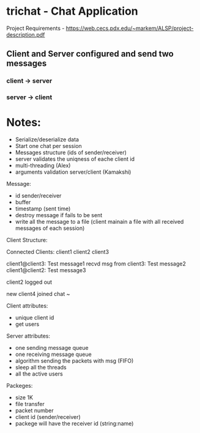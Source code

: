 # trichat - Chat Application


Project Requirements - https://web.cecs.pdx.edu/~markem/ALSP/project-description.pdf


## Client and Server configured and send two messages
### client -> server
### server -> client


# Notes:
- Serialize/deserialize data
- Start one chat per session
- Messages structure (ids of sender/receiver)
- server validates the uniqness of eache client id
- multi-threading (Alex)
- arguments validation server/client (Kamakshi)

Message:
- id sender/receiver
- buffer 
- timestamp (sent time)
- destroy message if fails to be sent
- write all the message to a file (client mainain a file with all received messages of each session)


Client Structure:

Connected Clients:
client1
client2
client3

client1@client3: Test message1
recvd msg from client3: Test message2
client1@client2: Test message3

client2 logged out

new client4 joined chat
~                          

Client attributes:
- unique client id
- get users

Server attributes:
- one sending message queue
- one receiving message queue
- algorithm sending the packets with msg (FIFO)
- sleep all the threads
- all the active users

Packeges:
- size 1K
- file transfer
- packet number
- client id (sender/receiver)
- packege will have the receiver id (string:name)

